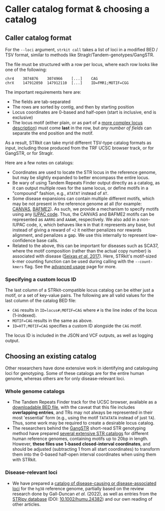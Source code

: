 # Caller catalog format & choosing a catalog

## Caller catalog format

For the `--loci` argument, `strkit call` takes a list of loci in a modified BED / TSV format,
similar to methods like Straglr/Tandem-genotypes/GangSTR.

The file must be structured with a row per locus, where each row looks like one of the following:

```
chr4    3074876    3074966    [...]    CAG
chrX    147912050  147912110  [...]    ID=FMR1;MOTIF=CGG
```

The important requirements here are:

  * The fields are tab-separated
  * The rows are sorted by contig, and then by starting position
  * Locus coordinates are 0-based and half-open (start is inclusive, end is exclusive)
  * The locus motif (either plain, or as part of a [more complex locus description](#specifying-a-custom-locus-id)) 
    must come **last** in the row, but *any number of fields* can separate the end position and the motif.

As a result, STRkit can take myrid different TSV-type catalog formats as input, including
those produced from the TRF UCSC browser track, or for GangSTR, or for Straglr.

Here are a few notes on catalogs:

  * Coordinates are used to locate the STR locus in the reference genome, but may be slightly 
    expanded to better encompass the entire locus.
  * Be wary of using Tandem Repeats Finder output directly as a catalog, as it can output multiple
    rows for the same locus, or define motifs in a "compound" fashion, e.g., `ATATAT` instead of `AT`.
  * Some disease expansions can contain multiple different motifs, 
    which may be not present in the reference genome at all (for example: 
    [CANVAS](https://pubmed.ncbi.nlm.nih.gov/31230722/), [BAFME2](https://www.nature.com/articles/s41467-019-12671-y)).
    As such, we provide a mechanism to specify motifs using any 
    [IUPAC code](https://www.bioinformatics.org/sms/iupac.html). 
    Thus, the CANVAS and BAFME2 motifs can be represented as `AARRG` and `AAAWK`, respectively.
    We also add in a non-IUPAC code, `X`, which behaves like `N` in that it represents any base, 
    but instead of giving a reward of `+2` it neither penalizes nor rewards alignment, 
    and penalizes a gap. We use this internally to represent low-confidence base calls.
  * Related to the above, this can be important for diseases such as SCA37, where the motif composition 
    (rather than the actual copy number) is associated with disease 
    ([Seixas *et al.* 2017](https://doi.org/10.1016%2Fj.ajhg.2017.06.007)). Here, STRkit's motif-sized k-mer counting
    function can be used during calling with the `--count-kmers` flag. See the 
    [advanced usage](https://github.com/davidlougheed/strkit/blob/master/docs/caller_usage.md#all-optional-flags) page 
    for more.


### Specifying a custom locus ID

The last column of a STRkit-compatible locus catalog can be either just a motif, or a set of key-value pairs. The 
following are all valid values for the last column of the catalog BED file:

* `CAG` results in `ID=locus#;MOTIF=CAG` where `#` is the line index of the locus (1-indexed).
* `MOTIF=CAG` results in the same as above.
* `ID=HTT;MOTIF=CAG` specifies a custom ID alongside the `CAG` motif.

The locus ID is included in the JSON and VCF outputs, as well as logging output.


## Choosing an existing catalog

Other researchers have done extensive work in identifying and cataloguing loci for genotyping. Some of these catalogs 
are for the entire human genome, whereas others are for only disease-relevant loci.

### Whole genome catalogs

  * The Tandem Repeats Finder track for the UCSC browser, available as a 
    [downloadable BED file](https://hgdownload.soe.ucsc.edu/goldenPath/hg38/bigZips/latest/hg38.trf.bed.gz),
    with the caveat that this file includes **overlapping entries**, and TRs may not always be represented in 
    their most 'essential' form (e.g., using the motif `TATATATA` instead of just `TA`). Thus, some work may be
    required to create a desirable locus catalog.
  * The researchers behind the [GangSTR](https://github.com/gymreklab/GangSTR) short-read STR genotyping method
    have prepared [several extensive STR catalogs](https://github.com/gymreklab/GangSTR#gangstr-reference-files) 
    for different human reference genomes, containing motifs up to 20bp in length. However, **these files use
    1-based closed-interval coordinates**, and should be adjusted (subtracting 1 from all start coordinates) to 
    transform them into the 0-based half-open interval coordinates when using them with STRkit.

### Disease-relevant loci

  * We have prepared a [catalog of disease-causing or disease-associated loci](../catalogs/pathogenic_assoc.hg38.tsv) 
    for the `hg38` reference genome, partially based on the review research done by Gall-Duncan *et al.* (2022), as well
    as entries from the [STRipy database](https://stripy.org/database) 
    (DOI: [10.1002/humu.24382](https://doi.org/10.1002/humu.24382)) and our own reading of other articles.
